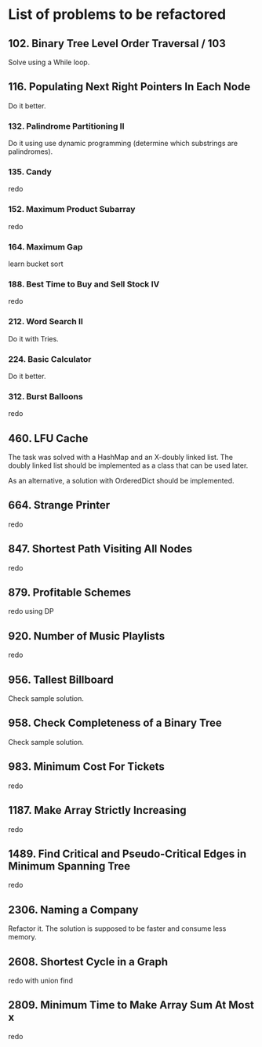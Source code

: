 # List of problems to be refactored

## 102. Binary Tree Level Order Traversal / 103

Solve using a While loop.

## 116. Populating Next Right Pointers In Each Node

Do it better.

### 132. Palindrome Partitioning II

Do it using use dynamic programming (determine which substrings are palindromes).

### 135. Candy

redo

### 152. Maximum Product Subarray

redo

### 164. Maximum Gap

learn bucket sort

### 188. Best Time to Buy and Sell Stock IV

redo

### 212. Word Search II

Do it with Tries.

### 224. Basic Calculator

Do it better.

### 312. Burst Balloons

redo

## 460. LFU Cache

The task was solved with a HashMap and an X-doubly linked list. The doubly linked list should be implemented as a class that can be used later.

As an alternative, a solution with OrderedDict should be implemented.

## 664. Strange Printer

redo

## 847. Shortest Path Visiting All Nodes

redo

## 879. Profitable Schemes

redo using DP

## 920. Number of Music Playlists

redo

## 956. Tallest Billboard

Check sample solution.

## 958. Check Completeness of a Binary Tree

Check sample solution.

## 983. Minimum Cost For Tickets

redo

## 1187. Make Array Strictly Increasing

redo

## 1489. Find Critical and Pseudo-Critical Edges in Minimum Spanning Tree

redo

## 2306. Naming a Company

Refactor it. The solution is supposed to be faster and consume less memory.

## 2608. Shortest Cycle in a Graph

redo with union find

## 2809. Minimum Time to Make Array Sum At Most x

redo
